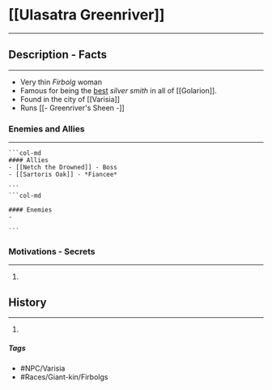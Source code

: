 # [[Ulasatra Greenriver]] 
---
## Description - Facts
---
- Very thin *Firbolg* woman 
- Famous for being the <u>best</u> *silver smith* in all of [[Golarion]]. 
- Found in the city of [[Varisia]]
- Runs [[- Greenriver's Sheen -]]

### Enemies and Allies
---
````col
```col-md
#### Allies
- [[Netch the Drowned]] - Boss
- [[Sartoris Oak]] - *Fiancee*

```
```col-md

#### Enemies
- 

```
````

### Motivations - Secrets
---
1. 

## History
---
1. 

##### Tags
- #NPC/Varisia
- #Races/Giant-kin/Firbolgs 